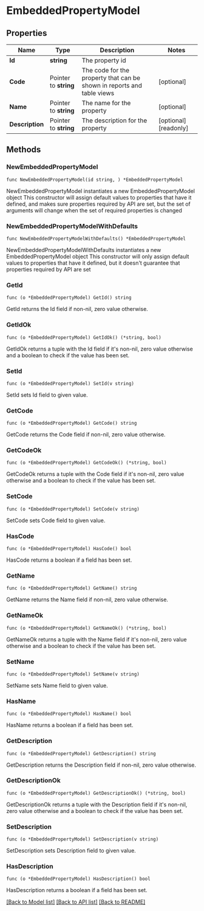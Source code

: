 # EmbeddedPropertyModel

## Properties

Name | Type | Description | Notes
------------ | ------------- | ------------- | -------------
**Id** | **string** | The property id | 
**Code** | Pointer to **string** | The code for the property that can be shown in reports and table views | [optional] 
**Name** | Pointer to **string** | The name for the property | [optional] 
**Description** | Pointer to **string** | The description for the property | [optional] [readonly] 

## Methods

### NewEmbeddedPropertyModel

`func NewEmbeddedPropertyModel(id string, ) *EmbeddedPropertyModel`

NewEmbeddedPropertyModel instantiates a new EmbeddedPropertyModel object
This constructor will assign default values to properties that have it defined,
and makes sure properties required by API are set, but the set of arguments
will change when the set of required properties is changed

### NewEmbeddedPropertyModelWithDefaults

`func NewEmbeddedPropertyModelWithDefaults() *EmbeddedPropertyModel`

NewEmbeddedPropertyModelWithDefaults instantiates a new EmbeddedPropertyModel object
This constructor will only assign default values to properties that have it defined,
but it doesn't guarantee that properties required by API are set

### GetId

`func (o *EmbeddedPropertyModel) GetId() string`

GetId returns the Id field if non-nil, zero value otherwise.

### GetIdOk

`func (o *EmbeddedPropertyModel) GetIdOk() (*string, bool)`

GetIdOk returns a tuple with the Id field if it's non-nil, zero value otherwise
and a boolean to check if the value has been set.

### SetId

`func (o *EmbeddedPropertyModel) SetId(v string)`

SetId sets Id field to given value.


### GetCode

`func (o *EmbeddedPropertyModel) GetCode() string`

GetCode returns the Code field if non-nil, zero value otherwise.

### GetCodeOk

`func (o *EmbeddedPropertyModel) GetCodeOk() (*string, bool)`

GetCodeOk returns a tuple with the Code field if it's non-nil, zero value otherwise
and a boolean to check if the value has been set.

### SetCode

`func (o *EmbeddedPropertyModel) SetCode(v string)`

SetCode sets Code field to given value.

### HasCode

`func (o *EmbeddedPropertyModel) HasCode() bool`

HasCode returns a boolean if a field has been set.

### GetName

`func (o *EmbeddedPropertyModel) GetName() string`

GetName returns the Name field if non-nil, zero value otherwise.

### GetNameOk

`func (o *EmbeddedPropertyModel) GetNameOk() (*string, bool)`

GetNameOk returns a tuple with the Name field if it's non-nil, zero value otherwise
and a boolean to check if the value has been set.

### SetName

`func (o *EmbeddedPropertyModel) SetName(v string)`

SetName sets Name field to given value.

### HasName

`func (o *EmbeddedPropertyModel) HasName() bool`

HasName returns a boolean if a field has been set.

### GetDescription

`func (o *EmbeddedPropertyModel) GetDescription() string`

GetDescription returns the Description field if non-nil, zero value otherwise.

### GetDescriptionOk

`func (o *EmbeddedPropertyModel) GetDescriptionOk() (*string, bool)`

GetDescriptionOk returns a tuple with the Description field if it's non-nil, zero value otherwise
and a boolean to check if the value has been set.

### SetDescription

`func (o *EmbeddedPropertyModel) SetDescription(v string)`

SetDescription sets Description field to given value.

### HasDescription

`func (o *EmbeddedPropertyModel) HasDescription() bool`

HasDescription returns a boolean if a field has been set.


[[Back to Model list]](../README.md#documentation-for-models) [[Back to API list]](../README.md#documentation-for-api-endpoints) [[Back to README]](../README.md)



